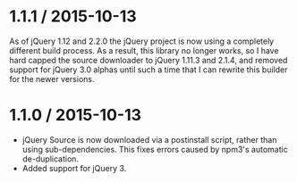 
1.1.1 / 2015-10-13
==================

  As of jQuery 1.12 and 2.2.0 the jQuery project is now using a completely different build process. As a result, this library no longer works, so I have hard capped the source downloader to jQuery 1.11.3 and 2.1.4, and removed support for jQuery 3.0 alphas until such a time that I can rewrite this builder for the newer versions.

1.1.0 / 2015-10-13
==================

  * jQuery Source is now downloaded via a postinstall script, rather than using sub-dependencies. This fixes errors caused by npm3's automatic de-duplication.
  * Added support for jQuery 3.
